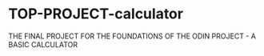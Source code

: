 # TOP-PROJECT-calculator

THE FINAL PROJECT FOR THE FOUNDATIONS OF THE ODIN PROJECT - A BASIC CALCULATOR
